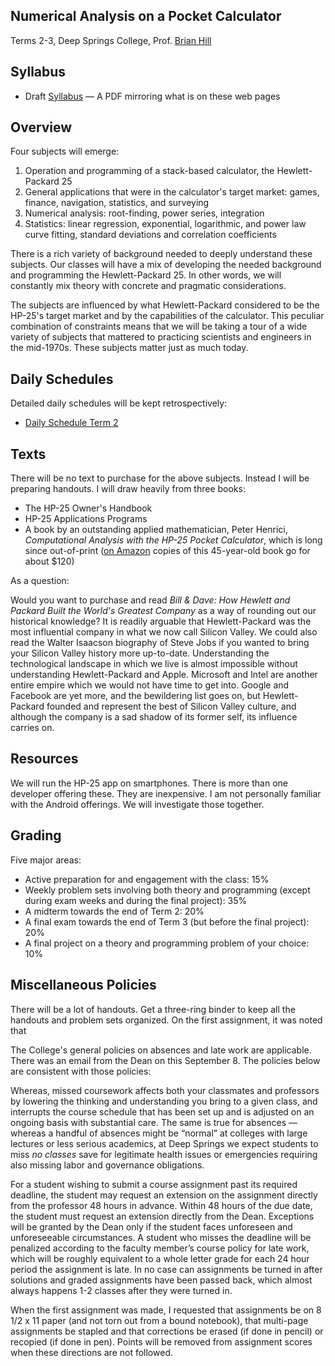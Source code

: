 ## Numerical Analysis on a Pocket Calculator

Terms 2-3, Deep Springs College, Prof. [Brian Hill](../index.html)

## Syllabus

* Draft [Syllabus](./NumericalAnalysisSyllabus.pdf) &mdash; A PDF mirroring what is on these web pages

## Overview

Four subjects will emerge:

1. Operation and programming of a stack-based calculator, the Hewlett-Packard 25
2. General applications that were in the calculator's target market: games, finance, navigation, statistics, and surveying
3. Numerical analysis: root-finding, power series, integration
4. Statistics: linear regression, exponential, logarithmic, and power law curve fitting, standard deviations and correlation coefficients

There is a rich variety of background needed to deeply understand these subjects.
Our classes will have a mix of developing the needed background and programming the
Hewlett-Packard 25. In other words, we will constantly mix theory with
concrete and pragmatic considerations.

The subjects are influenced by what Hewlett-Packard considered to be the HP-25's target market and by the capabilities of the calculator. This peculiar combination
of constraints means that we will be taking a tour of a wide variety of subjects
that mattered to practicing scientists and engineers in the mid-1970s. These
subjects matter just as much today.

## Daily Schedules

Detailed daily schedules will be kept retrospectively:

* [Daily Schedule Term 2](./daily_schedule_term_2.html)

## Texts

There will be no text to purchase for the above subjects. Instead I will be
preparing handouts. I will draw heavily from three books:

* The HP-25 Owner's Handbook
* HP-25 Applications Programs
* A book by an outstanding applied mathematician, Peter Henrici, *Computational Analysis with the HP-25 Pocket Calculator*, which is long since out-of-print ([on Amazon](https://www.amazon.com/Computational-Analysis-HP-Pocket-Calculator/dp/0471029386) copies of this 45-year-old book go for about $120)

As a question:

Would you want to purchase and read *Bill & Dave: How Hewlett and Packard Built the World's Greatest Company* as a way of rounding out our historical knowledge? It is readily arguable that Hewlett-Packard was the most influential company in what we now call Silicon Valley. We could also read the Walter Isaacson biography of Steve Jobs if you wanted to bring your Silicon Valley history more up-to-date. Understanding the technological landscape in which we live is almost impossible without understanding Hewlett-Packard and Apple. Microsoft and Intel are another entire empire which we would not have time to get into. Google and Facebook are
yet more, and the bewildering list goes on, but Hewlett-Packard founded and represent the best of Silicon Valley culture, and although the company is a sad shadow of its former self, its influence carries on.

## Resources

We will run the HP-25 app on smartphones. There is more than one developer
offering these. They are inexpensive. I am not personally
familiar with the Android offerings. We will investigate those together.

## Grading

Five major areas:

* Active preparation for and engagement with the class: 15%
* Weekly problem sets involving both theory and programming (except during exam weeks and during the final project): 35%
* A midterm towards the end of Term 2: 20%
* A final exam towards the end of Term 3 (but before the final project): 20%
* A final project on a theory and programming problem of your choice: 10%

## Miscellaneous Policies

There will be a lot of handouts. Get a three-ring binder to keep all the handouts and problem sets organized. On the first assignment, it was noted that 

The College's general policies on absences and late work are applicable. There was an email from the Dean on this September 8. The
policies below are consistent with those policies:

Whereas, missed coursework affects both your classmates and professors by lowering the thinking and understanding you bring to a given class, and interrupts the course schedule that has been set up and is adjusted on an ongoing basis with substantial care. The same is true for absences &mdash; whereas a handful of absences might be &ldquo;normal&rdquo; at colleges with large lectures or less serious academics, at Deep Springs we expect students to miss *no classes* save for legitimate health issues or emergencies requiring also missing labor and governance obligations.

For a student wishing to submit a course assignment past its required deadline, the student may request an extension on the assignment directly from the professor 48 hours in advance. Within 48 hours of the due date, the student must request an extension directly from the Dean. Exceptions will be granted by the Dean only if the student faces unforeseen and unforeseeable circumstances. A student who misses the deadline will be penalized according to the faculty member’s course policy for late work, which will be roughly equivalent to a whole letter grade for each 24 hour period the assignment is late. In no case can assignments be turned in after solutions and graded assignments have been passed back, which almost always happens 1-2 classes after they were turned in.

When the first assignment was made, I requested that assignments be on 8 1/2 x 11 paper (and not torn out from a bound notebook), that multi-page assignments be stapled and that corrections be erased (if done in pencil) or recopied (if done in pen). Points will be removed from assignment scores when these directions are not followed.
